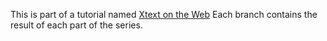 This is part of a tutorial named [Xtext on the Web](https://nicogreve.de/tag/xtext-on-the-web)
Each branch contains the result of each part of the series.
